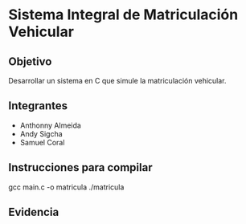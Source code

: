 
# Sistema Integral de Matriculación Vehicular
## Objetivo
Desarrollar un sistema en C que simule la matriculación vehicular.
## Integrantes
- Anthonny Almeida
- Andy Sigcha
- Samuel Coral
## Instrucciones para compilar
gcc main.c -o matricula
./matricula
## Evidencia

